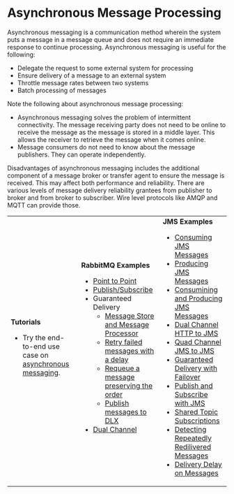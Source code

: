 # Asynchronous Message Processing

Asynchronous messaging is a communication method wherein the system puts a message in a message queue and does not require an immediate response to continue processing. Asynchronous messaging is useful for the following:

- Delegate the request to some external system for processing
- Ensure delivery of a message to an external system
- Throttle message rates between two systems
- Batch processing of messages

Note the following about asynchronous message processing:

- Asynchronous messaging solves the problem of intermittent connectivity. The message receiving party does not need to be online to receive the message as the message is stored in a middle layer. This allows the receiver to retrieve the message when it comes online.
- Message consumers do not need to know about the message publishers. They can operate independently.

Disadvantages of asynchronous messaging includes the additional component of a message broker or transfer agent to ensure the message is received. This may affect both performance and reliability. There are various levels of message delivery reliability grantees from publisher to broker and from broker to subscriber. Wire level protocols like AMQP and MQTT can provide those.

<table>
	<tr>
		<td>
			<b>Tutorials</b></br>
			<ul>
				<li>
					Try the end-to-end use case on <a href="{{base_path}}/learn/integration-tutorials/storing-and-forwarding-messages">asynchronous messaging</a>.
				</li>
			</ul>
		</td>
		<td>
			<b>RabbitMQ Examples</b>
            <ul>
                <li><a href="{{base_path}}/learn/examples/rabbitmq-examples/point-to-point-rabbitmq">Point to Point</a></li>
                <li><a href="{{base_path}}/learn/examples/rabbitmq-examples/pub-sub-rabbitmq">Publish/Subscribe</a></li>
                <li>Guaranteed Delivery 
                    <ul>
                        <li><a href="{{base_path}}/learn/examples/rabbitmq-examples/store-forward-rabbitmq">Message Store and Message Processor</a></li>
                        <li><a href="{{base_path}}/learn/examples/rabbitmq-examples/retry-delay-failed-msgs-rabbitmq">Retry failed messages with a delay</a></li>
                        <li><a href="{{base_path}}/learn/examples/rabbitmq-examples/requeue-msgs-with-errors-rabbitmq">Requeue a message preserving the order</a></li>
                        <li><a href="{{base_path}}/learn/examples/rabbitmq-examples/move-msgs-to-dlq-rabbitmq">Publish messages to DLX</a></li>
                    </ul>
                </li>
                <li>
                	<a href="{{base_path}}/learn/examples/rabbitmq-examples/request-response-rabbitmq">Dual Channel</a>
                </li>
            </ul>
		</td>
		<td>
			<b>JMS Examples</b>
			<ul>
				<li>
					<a href="{{base_path}}/learn/examples/jms-examples/consuming-jms">Consuming JMS Messages</a>
				</li>
				<li>
					<a href="{{base_path}}/learn/examples/jms-examples/producing-jms">Producing JMS Messages</a>
				</li>
				<li>
					<a href="{{base_path}}/learn/examples/jms-examples/consume-produce-jms">Consumining and Producing JMS Messages</a>
				</li>
				<li>
					<a href="{{base_path}}/learn/examples/jms-examples/dual-channel-http-to-jms">Dual Channel HTTP to JMS</a>
				</li>
				<li>
					<a href="{{base_path}}/learn/examples/jms-examples/quad-channel-jms-to-jms">Quad Channel JMS to JMS</a>
				</li>
				<li>
					<a href="{{base_path}}/learn/examples/jms-examples/guaranteed-delivery-with-failover">Guaranteed Delivery with Failover</a>
				</li>
				<li>
					<a href="{{base_path}}/learn/examples/jms-examples/publish-subscribe-with-jms">Publish and Subscribe with JMS</a>
				</li>
				<li>
					<a href="{{base_path}}/learn/examples/jms-examples/shared-topic-subscription">Shared Topic Subscriptions</a>
				</li>
				<li>
					<a href="{{base_path}}/learn/examples/jms-examples/detecting-repeatedly-redelivered-messages">Detecting Repeatedly Redilivered Messages</a>
				</li>
				<li>
					<a href="{{base_path}}/learn/examples/jms-examples/specifying-a-delivery-delay-on-messages">Delivery Delay on Messages</a>
				</li>
			</ul>
		</td>
	</tr>
</table>